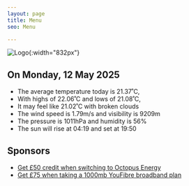 ```yaml
---
layout: page
title: Menu
seo: Menu

---
```


![Logo](/images/logo.jpg){:width="832px"}

<!-- weather_marker starts -->
## On Monday, 12 May 2025

- The average temperature today is 21.37˚C,
- With highs of 22.06˚C and lows of 21.08˚C,
- It may feel like 21.02˚C with broken clouds
- The wind speed is 1.79m/s and visibility is 9209m
- The pressure is 1011hPa and humidity is 56%
- The sun will rise at 04:19 and set at 19:50

<!-- weather_marker ends -->

## Sponsors

- [Get £50 credit when switching to Octopus Energy](https://bit.ly/3oD1nnS)
- [Get £75 when taking a 1000mb YouFibre broadband plan](https://aklam.io/91zWhU?)
